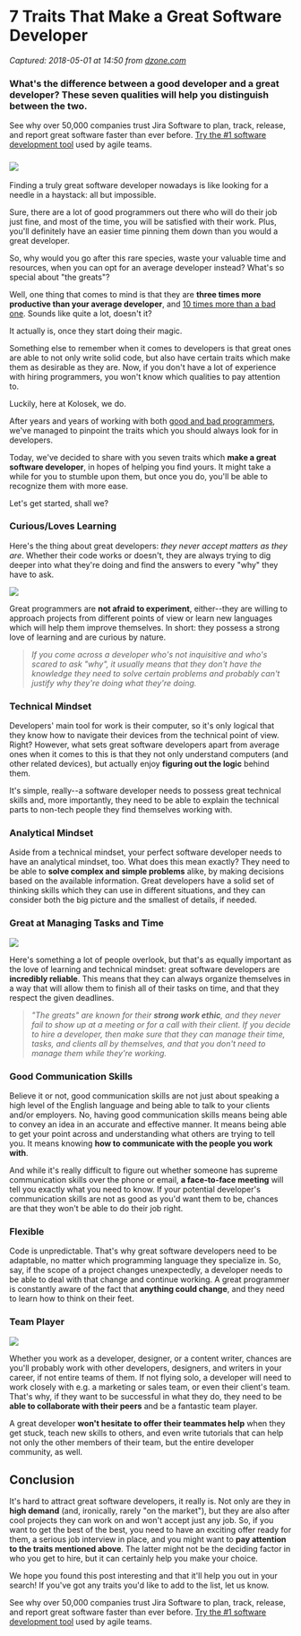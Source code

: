 # 7 Traits That Make a Great Software Developer

_Captured: 2018-05-01 at 14:50 from [dzone.com](https://dzone.com/articles/7-traits-that-make-a-great-software-developer?edition=376227&utm_source=Zone%20Newsletter&utm_medium=email&utm_campaign=agile%202018-05-01)_

###  What's the difference between a good developer and a great developer? These seven qualities will help you distinguish between the two. 

See why over 50,000 companies trust Jira Software to plan, track, release, and report great software faster than ever before. [Try the #1 software development tool](https://dzone.com/go?i=281431&u=https%3A%2F%2Fwww.atlassian.com%2Fsoftware%2Fjira%3Futm_source%3Ddzone%26utm_medium%3Ddisplay%26utm_campaign%3Djira_adexp-psa-exp_global-eng_dzone-pre-post-roll-text%26utm_term%3DTry-the-number-one-software-development) used by agile teams.

### ![](https://kolosek.com/content/images/2018/04/Great_Software_Developer_-_Coding.jpg)

Finding a truly great software developer nowadays is like looking for a needle in a haystack: all but impossible.

Sure, there are a lot of good programmers out there who will do their job just fine, and most of the time, you will be satisfied with their work. Plus, you'll definitely have an easier time pinning them down than you would a great developer.

So, why would you go after this rare species, waste your valuable time and resources, when you can opt for an average developer instead? What's so special about "the greats"?

Well, one thing that comes to mind is that they are **three times more productive than your average developer**, and [10 times more than a bad one](https://www.amazon.com/Mythical-Man-Month-Software-Engineering-Anniversary/dp/0201835959). Sounds like quite a lot, doesn't it?

It actually is, once they start doing their magic.

Something else to remember when it comes to developers is that great ones are able to not only write solid code, but also have certain traits which make them as desirable as they are. Now, if you don't have a lot of experience with hiring programmers, you won't know which qualities to pay attention to.

Luckily, here at Kolosek, we do.

After years and years of working with both [good and bad programmers](https://kolosek.com/differences-between-good-and-bad-programmers/), we've managed to pinpoint the traits which you should always look for in developers.

Today, we've decided to share with you seven traits which **make a great software developer**, in hopes of helping you find yours. It might take a while for you to stumble upon them, but once you do, you'll be able to recognize them with more ease.

Let's get started, shall we?

### Curious/Loves Learning

Here's the thing about great developers: _they never accept matters as they are_. Whether their code works or doesn't, they are always trying to dig deeper into what they're doing and find the answers to every "why" they have to ask.

![](https://kolosek.com/content/images/2018/04/Curious_Software_Developer.jpg)

Great programmers are **not afraid to experiment**, either--they are willing to approach projects from different points of view or learn new languages which will help them improve themselves. In short: they possess a strong love of learning and are curious by nature.

> _If you come across a developer who's not inquisitive and who's scared to ask "why", it usually means that they don't have the knowledge they need to solve certain problems and probably can't justify why they're doing what they're doing._

### Technical Mindset

Developers' main tool for work is their computer, so it's only logical that they know how to navigate their devices from the technical point of view. Right? However, what sets great software developers apart from average ones when it comes to this is that they not only understand computers (and other related devices), but actually enjoy **figuring out the logic** behind them.

It's simple, really--a software developer needs to possess great technical skills and, more importantly, they need to be able to explain the technical parts to non-tech people they find themselves working with.

### Analytical Mindset

Aside from a technical mindset, your perfect software developer needs to have an analytical mindset, too. What does this mean exactly? They need to be able to **solve complex and simple problems** alike, by making decisions based on the available information. Great developers have a solid set of thinking skills which they can use in different situations, and they can consider both the big picture and the smallest of details, if needed.

### Great at Managing Tasks and Time

![](https://kolosek.com/content/images/2018/04/Software_Developer_-_Time_Management.jpg)

Here's something a lot of people overlook, but that's as equally important as the love of learning and technical mindset: great software developers are **incredibly reliable**. This means that they can always organize themselves in a way that will allow them to finish all of their tasks on time, and that they respect the given deadlines.

> _"The greats" are known for their **strong work ethic**, and they never fail to show up at a meeting or for a call with their client. If you decide to hire a developer, then make sure that they can manage their time, tasks, and clients all by themselves, and that you don't need to manage them while they're working._

### Good Communication Skills

Believe it or not, good communication skills are not just about speaking a high level of the English language and being able to talk to your clients and/or employers. No, having good communication skills means being able to convey an idea in an accurate and effective manner. It means being able to get your point across and understanding what others are trying to tell you. It means knowing **how to communicate with the people you work with**.

And while it's really difficult to figure out whether someone has supreme communication skills over the phone or email, **a face-to-face meeting** will tell you exactly what you need to know. If your potential developer's communication skills are not as good as you'd want them to be, chances are that they won't be able to do their job right.

### Flexible

Code is unpredictable. That's why great software developers need to be adaptable, no matter which programming language they specialize in. So, say, if the scope of a project changes unexpectedly, a developer needs to be able to deal with that change and continue working. A great programmer is constantly aware of the fact that **anything could change**, and they need to learn how to think on their feet.

### Team Player

![](https://kolosek.com/content/images/2018/04/Great_Software_Developer_-_Team_Player.jpg)

Whether you work as a developer, designer, or a content writer, chances are you'll probably work with other developers, designers, and writers in your career, if not entire teams of them. If not flying solo, a developer will need to work closely with e.g. a marketing or sales team, or even their client's team. That's why, if they want to be successful in what they do, they need to be **able to collaborate with their peers** and be a fantastic team player.

A great developer **won't hesitate to offer their teammates help** when they get stuck, teach new skills to others, and even write tutorials that can help not only the other members of their team, but the entire developer community, as well.

## Conclusion

It's hard to attract great software developers, it really is. Not only are they in **high demand** (and, ironically, rarely "on the market"), but they are also after cool projects they can work on and won't accept just any job. So, if you want to get the best of the best, you need to have an exciting offer ready for them, a serious job interview in place, and you might want to **pay attention to the traits mentioned above**. The latter might not be the deciding factor in who you get to hire, but it can certainly help you make your choice.

We hope you found this post interesting and that it'll help you out in your search! If you've got any traits you'd like to add to the list, let us know.

See why over 50,000 companies trust Jira Software to plan, track, release, and report great software faster than ever before. [Try the #1 software development tool](https://dzone.com/go?i=281432&u=https%3A%2F%2Fwww.atlassian.com%2Fsoftware%2Fjira%3Futm_source%3Ddzone%26utm_medium%3Ddisplay%26utm_campaign%3Djira_adexp-psa-exp_global-eng_dzone-pre-post-roll-text%26utm_term%3DTry-the-number-one-software-development) used by agile teams.
